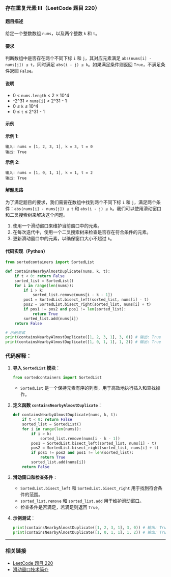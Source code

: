 ### 存在重复元素 III（LeetCode 题目 220）

#### 题目描述
给定一个整数数组 `nums`，以及两个整数 `k` 和 `t`。

#### 要求
判断数组中是否存在两个不同下标 `i` 和 `j`，其对应元素满足 `abs(nums[i] - nums[j]) ≤ t`，同时满足 `abs(i - j) ≤ k`。如果满足条件则返回 `True`，不满足条件返回 `False`。

#### 说明
- 0 < `nums.length` < 2 × 10^4
- -2^31 < `nums[i]` < 2^31 - 1
- 0 ≤ `k` ≤ 10^4
- 0 ≤ `t` ≤ 2^31 - 1

#### 示例

**示例 1**:
```
输入: nums = [1, 2, 3, 1], k = 3, t = 0
输出: True
```

**示例 2**:
```
输入: nums = [1, 0, 1, 1], k = 1, t = 2
输出: True
```

#### 解题思路
为了满足题目的要求，我们需要在数组中找到两个不同下标 `i` 和 `j`，满足两个条件：`abs(nums[i] - nums[j]) ≤ t` 和 `abs(i - j) ≤ k`。我们可以使用滑动窗口和二叉搜索树来解决这个问题。

1. 使用一个滑动窗口来维护当前窗口中的元素。
2. 在每次迭代中，使用一个二叉搜索树来检查是否存在符合条件的元素。
3. 更新滑动窗口中的元素，以确保窗口大小不超过 `k`。

#### 代码实现（Python）

```python
from sortedcontainers import SortedList

def containsNearbyAlmostDuplicate(nums, k, t):
    if t < 0: return False
    sorted_list = SortedList()
    for i in range(len(nums)):
        if i > k:
            sorted_list.remove(nums[i - k - 1])
        pos1 = SortedList.bisect_left(sorted_list, nums[i] - t)
        pos2 = SortedList.bisect_right(sorted_list, nums[i] + t)
        if pos1 != pos2 and pos1 != len(sorted_list):
            return True
        sorted_list.add(nums[i])
    return False

# 示例测试
print(containsNearbyAlmostDuplicate([1, 2, 3, 1], 3, 0)) # 输出: True
print(containsNearbyAlmostDuplicate([1, 0, 1, 1], 1, 2)) # 输出: True
```

### 代码解释：

1. **导入 `SortedList` 模块**：
   ```python
   from sortedcontainers import SortedList
   ```
   - `SortedList` 是一个保持元素有序的列表，用于高效地执行插入和查找操作。

2. **定义函数 `containsNearbyAlmostDuplicate`**：
   ```python
   def containsNearbyAlmostDuplicate(nums, k, t):
       if t < 0: return False
       sorted_list = SortedList()
       for i in range(len(nums)):
           if i > k:
               sorted_list.remove(nums[i - k - 1])
           pos1 = SortedList.bisect_left(sorted_list, nums[i] - t)
           pos2 = SortedList.bisect_right(sorted_list, nums[i] + t)
           if pos1 != pos2 and pos1 != len(sorted_list):
               return True
           sorted_list.add(nums[i])
       return False
   ```

3. **滑动窗口和检查条件**：
   - `SortedList.bisect_left` 和 `SortedList.bisect_right` 用于找到符合条件的范围。
   - `sorted_list.remove` 和 `sorted_list.add` 用于维护滑动窗口。
   - 检查条件是否满足，若满足则返回 `True`。

4. **示例测试**：
   ```python
   print(containsNearbyAlmostDuplicate([1, 2, 3, 1], 3, 0)) # 输出: True
   print(containsNearbyAlmostDuplicate([1, 0, 1, 1], 1, 2)) # 输出: True
   ```

---

### 相关链接
- [LeetCode 题目 220](https://leetcode.com/problems/contains-duplicate-iii/)
- [滑动窗口技术简介](https://en.wikipedia.org/wiki/Sliding_window_protocol)